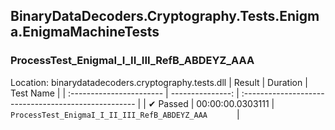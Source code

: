 ## BinaryDataDecoders.Cryptography.Tests.Enigma.EnigmaMachineTests

### ProcessTest_EnigmaI_I_II_III_RefB_ABDEYZ_AAA
 Location: binarydatadecoders.cryptography.tests.dll
| Result                   | Duration         | Test Name                                          |
| :----------------------- | ---------------: | :--------------------------------------------------- |
|  ✔ Passed               | 00:00:00.0303111 | `ProcessTest_EnigmaI_I_II_III_RefB_ABDEYZ_AAA      ` |

